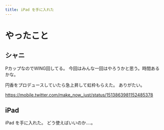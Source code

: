 ```yaml
---
title: iPad を手に入れた
---
```


# やったこと

## シャニ

PカップなのでWING回してる。
今回はみんな一回はやろうかと思う。時間あるかな。

円香をプロデュースしていたら急上昇して虹枠もらえた。
ありがたい。

<https://mobile.twitter.com/make_now_just/status/1513863981152485378>

## iPad

iPad を手に入れた。
どう使えばいいのか‥‥。
